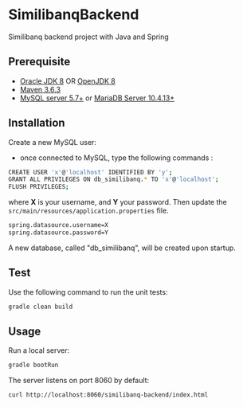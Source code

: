 
# SimilibanqBackend

Similibanq backend project with Java and Spring


## Prerequisite

- [Oracle JDK 8](https://www.oracle.com/java/technologies/javase-jdk8-downloads.html) OR [OpenJDK 8](https://openjdk.java.net/install)
- [Maven 3.6.3](https://maven.apache.org/)
- [MySQL server 5.7+](https://dev.mysql.com/downloads) or [MariaDB Server 10.4.13+](https://go.mariadb.com/download-mariadb-server-community.html)

## Installation

Create a new MySQL user:
- once connected to MySQL, type the following commands :
```sh
CREATE USER 'x'@'localhost' IDENTIFIED BY 'y';
GRANT ALL PRIVILEGES ON db_similibanq.* TO 'x'@'localhost';
FLUSH PRIVILEGES;
```

where **X** is your username, and **Y** your password.
Then update the `src/main/resources/application.properties` file.

```sh
spring.datasource.username=X
spring.datasource.password=Y
```
A new database, called "db_similibanq", will be created upon startup.

## Test

Use the following command to run the unit tests:
```sh
gradle clean build
```

## Usage

Run a local server:
```sh
gradle bootRun
```

The server listens on port 8060 by default:
```sh
curl http://localhost:8060/similibanq-backend/index.html
```
